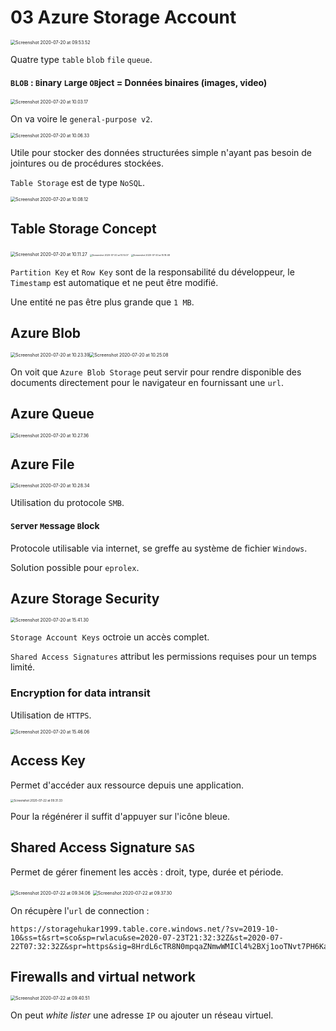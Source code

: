 # 03 Azure Storage Account

<img src="assets/Screenshot 2020-07-20 at 09.53.52.png" alt="Screenshot 2020-07-20 at 09.53.52" style="zoom:50%;" />

Quatre type `table` `blob` `file` `queue`.

#### `BLOB` : `B`inary `L`arge `OB`ject = Données binaires (images, video)

<img src="assets/Screenshot 2020-07-20 at 10.03.17.png" alt="Screenshot 2020-07-20 at 10.03.17" style="zoom:50%;" />

On va voire le `general-purpose v2`.

<img src="assets/Screenshot 2020-07-20 at 10.06.33.png" alt="Screenshot 2020-07-20 at 10.06.33" style="zoom:50%;" />

Utile pour stocker des données structurées simple n'ayant pas besoin de jointures ou de procédures stockées.

`Table Storage` est de type `NoSQL`.

<img src="assets/Screenshot 2020-07-20 at 10.08.12.png" alt="Screenshot 2020-07-20 at 10.08.12" style="zoom:50%;" />

## Table Storage Concept

<img src="assets/Screenshot 2020-07-20 at 10.11.27.png" alt="Screenshot 2020-07-20 at 10.11.27" style="zoom:50%;" />

<img src="assets/Screenshot 2020-07-20 at 10.14.07.png" alt="Screenshot 2020-07-20 at 10.14.07" style="zoom: 25%;" />

<img src="assets/Screenshot 2020-07-20 at 10.18.48.png" alt="Screenshot 2020-07-20 at 10.18.48" style="zoom:25%;" />

`Partition Key` et `Row Key` sont de la responsabilité du développeur, le `Timestamp` est automatique et ne peut être modifié.

Une entité ne pas être plus grande que `1 MB`.

## Azure Blob

<img src="assets/Screenshot 2020-07-20 at 10.23.39.png" alt="Screenshot 2020-07-20 at 10.23.39" style="zoom:50%;" /><img src="assets/Screenshot 2020-07-20 at 10.25.08.png" alt="Screenshot 2020-07-20 at 10.25.08" style="zoom:50%;" />

On voit que `Azure Blob Storage` peut servir pour rendre disponible des documents directement pour le navigateur en fournissant une `url`.

## Azure Queue

<img src="assets/Screenshot 2020-07-20 at 10.27.36.png" alt="Screenshot 2020-07-20 at 10.27.36" style="zoom:50%;" />



## Azure File

<img src="assets/Screenshot 2020-07-20 at 10.28.34.png" alt="Screenshot 2020-07-20 at 10.28.34" style="zoom:50%;" />

Utilisation du protocole `SMB`.

#### `S`erver `M`essage `B`lock

Protocole utilisable via internet, se greffe au système de fichier `Windows`.

Solution possible pour `eprolex`.

## Azure Storage Security

<img src="assets/Screenshot 2020-07-20 at 15.41.30.png" alt="Screenshot 2020-07-20 at 15.41.30" style="zoom:50%;" />

`Storage Account Keys` octroie un accès complet.

`Shared Access Signatures` attribut les permissions requises pour un temps limité.

### Encryption for data intransit

Utilisation de `HTTPS`.

<img src="assets/Screenshot 2020-07-20 at 15.46.06.png" alt="Screenshot 2020-07-20 at 15.46.06" style="zoom:50%;" />

## Access Key

Permet d'accéder aux ressource depuis une application.

<img src="assets/Screenshot 2020-07-22 at 09.31.33.png" alt="Screenshot 2020-07-22 at 09.31.33" style="zoom:33%;" />

Pour la régénérer il suffit d'appuyer sur l'icône bleue.

## Shared Access Signature `SAS`

Permet de gérer finement les accès : droit, type, durée et période.

<img src="assets/Screenshot 2020-07-22 at 09.34.06.png" alt="Screenshot 2020-07-22 at 09.34.06" style="zoom:50%;" />

<img src="assets/Screenshot 2020-07-22 at 09.37.30.png" alt="Screenshot 2020-07-22 at 09.37.30" style="zoom:50%;" />

On récupère l'`url` de connection :

```
https://storagehukar1999.table.core.windows.net/?sv=2019-10-10&ss=t&srt=sco&sp=rwlacu&se=2020-07-23T21:32:32Z&st=2020-07-22T07:32:32Z&spr=https&sig=8HrdL6cTR8N0mpqaZNmwWMICl4%2BXj1ooTNvt7PH6Kag%3D
```

## Firewalls and virtual network

<img src="assets/Screenshot 2020-07-22 at 09.40.51.png" alt="Screenshot 2020-07-22 at 09.40.51" style="zoom:50%;" />

On peut *white lister* une adresse `IP` ou ajouter un réseau virtuel.

